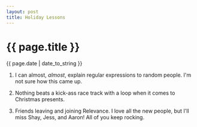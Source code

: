 ```yaml
---
layout: post
title: Holiday Lessons
---
```

{{ page.title }}
================
<p class="meta">{{ page.date | date_to_string }}</p>

1) I can almost, *almost*, explain regular expressions to random people.  I'm not sure how this came up.

2) Nothing beats a kick-ass race track with a loop when it comes to Christmas presents.

3) Friends leaving and joining Relevance.   I love all the new people, but I'll miss Shay, Jess, and Aaron!  All of you keep rocking.

